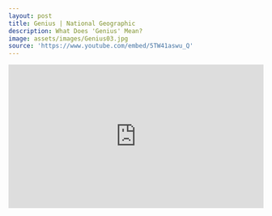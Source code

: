 ```yaml
---
layout: post
title: Genius | National Geographic
description: What Does 'Genius' Mean?
image: assets/images/Genius03.jpg
source: 'https://www.youtube.com/embed/5TW41aswu_Q'
---
```


<style>.embed-container { position: relative; padding-bottom: 56.25%; height: 0; overflow: hidden; max-width: 100%; } .embed-container iframe, .embed-container object, .embed-container embed { position: absolute; top: 0; left: 0; width: 100%; height: 100%; }</style><div class='embed-container'><iframe src='https://www.youtube.com/embed/5TW41aswu_Q' frameborder='0' allowfullscreen></iframe></div>

